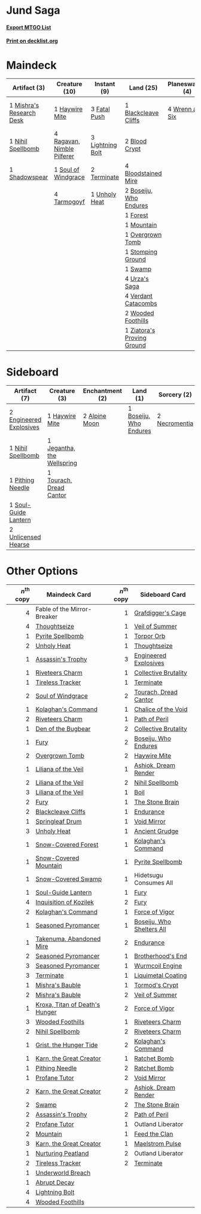 # Jund Saga

#### [Export MTGO List](../collection/Jund%20Saga/Jund%20Saga.txt)
#### [Print on decklist.org](http://decklist.org/?deckmain=1%09Blackcleave%20Cliffs%0A2%09Blood%20Crypt%0A4%09Bloodstained%20Mire%0A2%09Boseiju,%20Who%20Endures%0A3%09Fable%20of%20the%20Mirror-Breaker%0A3%09Fatal%20Push%0A1%09Forest%0A1%09Haywire%20Mite%0A3%09Inquisition%20of%20Kozilek%0A3%09Lightning%20Bolt%0A1%09Mishra's%20Research%20Desk%0A1%09Mountain%0A1%09Nihil%20Spellbomb%0A1%09Overgrown%20Tomb%0A4%09Ragavan,%20Nimble%20Pilferer%0A1%09Shadowspear%0A1%09Soul%20of%20Windgrace%0A1%09Stomping%20Ground%0A1%09Swamp%0A4%09Tarmogoyf%0A2%09Terminate%0A3%09Thoughtseize%0A1%09Unholy%20Heat%0A4%09Urza's%20Saga%0A4%09Verdant%20Catacombs%0A2%09Wooded%20Foothills%0A4%09Wrenn%20and%20Six%0A1%09Ziatora's%20Proving%20Ground&deckside=2%09Alpine%20Moon%0A1%09Boseiju,%20Who%20Endures%0A2%09Engineered%20Explosives%0A1%09Haywire%20Mite%0A1%09Jegantha,%20the%20Wellspring%0A2%09Necromentia%0A1%09Nihil%20Spellbomb%0A1%09Pithing%20Needle%0A1%09Soul-Guide%20Lantern%0A1%09Tourach,%20Dread%20Cantor%0A2%09Unlicensed%20Hearse)
# Maindeck

|                                           Artifact (3)                                            |                                            Creature (10)                                            |                                      Instant (9)                                       |                                              Land (25)                                              |                                     Planeswalker (4)                                     |                                            Sorcery (6)                                            |         Unknown (3)         |
|---------------------------------------------------------------------------------------------------|-----------------------------------------------------------------------------------------------------|----------------------------------------------------------------------------------------|-----------------------------------------------------------------------------------------------------|------------------------------------------------------------------------------------------|---------------------------------------------------------------------------------------------------|-----------------------------|
|1 [Mishra's Research Desk](http://gatherer.wizards.com/Pages/Card/Details.aspx?multiverseid=583747)|1 [Haywire Mite](http://gatherer.wizards.com/Pages/Card/Details.aspx?multiverseid=583782)            |3 [Fatal Push](http://gatherer.wizards.com/Pages/Card/Details.aspx?multiverseid=423724) |1 [Blackcleave Cliffs](http://gatherer.wizards.com/Pages/Card/Details.aspx?multiverseid=209401)      |4 [Wrenn and Six](http://gatherer.wizards.com/Pages/Card/Details.aspx?multiverseid=464166)|3 [Inquisition of Kozilek](http://gatherer.wizards.com/Pages/Card/Details.aspx?multiverseid=416897)|3 Fable of the Mirror-Breaker|
|1 [Nihil Spellbomb](http://gatherer.wizards.com/Pages/Card/Details.aspx?multiverseid=442215)       |4 [Ragavan, Nimble Pilferer](http://gatherer.wizards.com/Pages/Card/Details.aspx?multiverseid=522214)|3 [Lightning Bolt](http://gatherer.wizards.com/Pages/Card/Details.aspx?multiverseid=806)|2 [Blood Crypt](http://gatherer.wizards.com/Pages/Card/Details.aspx?multiverseid=97102)              |                                                                                          |3 [Thoughtseize](http://gatherer.wizards.com/Pages/Card/Details.aspx?multiverseid=438676)          |                             |
|1 [Shadowspear](http://gatherer.wizards.com/Pages/Card/Details.aspx?multiverseid=476487)           |1 [Soul of Windgrace](http://gatherer.wizards.com/Pages/Card/Details.aspx?multiverseid=574700)       |2 [Terminate](http://gatherer.wizards.com/Pages/Card/Details.aspx?multiverseid=176449)  |4 [Bloodstained Mire](http://gatherer.wizards.com/Pages/Card/Details.aspx?multiverseid=405094)       |                                                                                          |                                                                                                   |                             |
|                                                                                                   |4 [Tarmogoyf](http://gatherer.wizards.com/Pages/Card/Details.aspx?multiverseid=136142)               |1 [Unholy Heat](http://gatherer.wizards.com/Pages/Card/Details.aspx?multiverseid=522221)|2 [Boseiju, Who Endures](http://gatherer.wizards.com/Pages/Card/Details.aspx?multiverseid=548579)    |                                                                                          |                                                                                                   |                             |
|                                                                                                   |                                                                                                     |                                                                                        |1 [Forest](http://gatherer.wizards.com/Pages/Card/Details.aspx?multiverseid=439860)                  |                                                                                          |                                                                                                   |                             |
|                                                                                                   |                                                                                                     |                                                                                        |1 [Mountain](http://gatherer.wizards.com/Pages/Card/Details.aspx?multiverseid=439859)                |                                                                                          |                                                                                                   |                             |
|                                                                                                   |                                                                                                     |                                                                                        |1 [Overgrown Tomb](http://gatherer.wizards.com/Pages/Card/Details.aspx?multiverseid=405103)          |                                                                                          |                                                                                                   |                             |
|                                                                                                   |                                                                                                     |                                                                                        |1 [Stomping Ground](http://gatherer.wizards.com/Pages/Card/Details.aspx?multiverseid=405110)         |                                                                                          |                                                                                                   |                             |
|                                                                                                   |                                                                                                     |                                                                                        |1 [Swamp](http://gatherer.wizards.com/Pages/Card/Details.aspx?multiverseid=439858)                   |                                                                                          |                                                                                                   |                             |
|                                                                                                   |                                                                                                     |                                                                                        |4 [Urza's Saga](http://gatherer.wizards.com/Pages/Card/Details.aspx?multiverseid=522335)             |                                                                                          |                                                                                                   |                             |
|                                                                                                   |                                                                                                     |                                                                                        |4 [Verdant Catacombs](http://gatherer.wizards.com/Pages/Card/Details.aspx?multiverseid=405113)       |                                                                                          |                                                                                                   |                             |
|                                                                                                   |                                                                                                     |                                                                                        |2 [Wooded Foothills](http://gatherer.wizards.com/Pages/Card/Details.aspx?multiverseid=405116)        |                                                                                          |                                                                                                   |                             |
|                                                                                                   |                                                                                                     |                                                                                        |1 [Ziatora's Proving Ground](http://gatherer.wizards.com/Pages/Card/Details.aspx?multiverseid=555462)|                                                                                          |                                                                                                   |                             |


# Sideboard

|                                          Artifact (7)                                           |                                            Creature (3)                                             |                                    Enchantment (2)                                     |                                            Land (1)                                             |                                      Sorcery (2)                                       |
|-------------------------------------------------------------------------------------------------|-----------------------------------------------------------------------------------------------------|----------------------------------------------------------------------------------------|-------------------------------------------------------------------------------------------------|----------------------------------------------------------------------------------------|
|2 [Engineered Explosives](http://gatherer.wizards.com/Pages/Card/Details.aspx?multiverseid=50139)|1 [Haywire Mite](http://gatherer.wizards.com/Pages/Card/Details.aspx?multiverseid=583782)            |2 [Alpine Moon](http://gatherer.wizards.com/Pages/Card/Details.aspx?multiverseid=447264)|1 [Boseiju, Who Endures](http://gatherer.wizards.com/Pages/Card/Details.aspx?multiverseid=548579)|2 [Necromentia](http://gatherer.wizards.com/Pages/Card/Details.aspx?multiverseid=485439)|
|1 [Nihil Spellbomb](http://gatherer.wizards.com/Pages/Card/Details.aspx?multiverseid=442215)     |1 [Jegantha, the Wellspring](http://gatherer.wizards.com/Pages/Card/Details.aspx?multiverseid=479742)|                                                                                        |                                                                                                 |                                                                                        |
|1 [Pithing Needle](http://gatherer.wizards.com/Pages/Card/Details.aspx?multiverseid=129526)      |1 [Tourach, Dread Cantor](http://gatherer.wizards.com/Pages/Card/Details.aspx?multiverseid=522178)   |                                                                                        |                                                                                                 |                                                                                        |
|1 [Soul-Guide Lantern](http://gatherer.wizards.com/Pages/Card/Details.aspx?multiverseid=476488)  |                                                                                                     |                                                                                        |                                                                                                 |                                                                                        |
|2 [Unlicensed Hearse](http://gatherer.wizards.com/Pages/Card/Details.aspx?multiverseid=555447)   |                                                                                                     |                                                                                        |                                                                                                 |                                                                                        |


# Other Options

|*n*<sup>th</sup> copy|                                              Maindeck Card                                              |*n*<sup>th</sup> copy|                                          Sideboard Card                                           |
|--------------------:|---------------------------------------------------------------------------------------------------------|--------------------:|---------------------------------------------------------------------------------------------------|
|                    4|Fable of the Mirror-Breaker                                                                              |                    1|[Grafdigger's Cage](http://gatherer.wizards.com/Pages/Card/Details.aspx?multiverseid=278452)       |
|                    4|[Thoughtseize](http://gatherer.wizards.com/Pages/Card/Details.aspx?multiverseid=438676)                  |                    1|[Veil of Summer](http://gatherer.wizards.com/Pages/Card/Details.aspx?multiverseid=466952)          |
|                    1|[Pyrite Spellbomb](http://gatherer.wizards.com/Pages/Card/Details.aspx?multiverseid=442796)              |                    1|[Torpor Orb](http://gatherer.wizards.com/Pages/Card/Details.aspx?multiverseid=233069)              |
|                    2|[Unholy Heat](http://gatherer.wizards.com/Pages/Card/Details.aspx?multiverseid=522221)                   |                    1|[Thoughtseize](http://gatherer.wizards.com/Pages/Card/Details.aspx?multiverseid=438676)            |
|                    1|[Assassin's Trophy](http://gatherer.wizards.com/Pages/Card/Details.aspx?multiverseid=452902)             |                    3|[Engineered Explosives](http://gatherer.wizards.com/Pages/Card/Details.aspx?multiverseid=50139)    |
|                    1|[Riveteers Charm](http://gatherer.wizards.com/Pages/Card/Details.aspx?multiverseid=555418)               |                    1|[Collective Brutality](http://gatherer.wizards.com/Pages/Card/Details.aspx?multiverseid=414380)    |
|                    1|[Tireless Tracker](http://gatherer.wizards.com/Pages/Card/Details.aspx?multiverseid=409997)              |                    1|[Terminate](http://gatherer.wizards.com/Pages/Card/Details.aspx?multiverseid=176449)               |
|                    2|[Soul of Windgrace](http://gatherer.wizards.com/Pages/Card/Details.aspx?multiverseid=574700)             |                    2|[Tourach, Dread Cantor](http://gatherer.wizards.com/Pages/Card/Details.aspx?multiverseid=522178)   |
|                    1|[Kolaghan's Command](http://gatherer.wizards.com/Pages/Card/Details.aspx?multiverseid=394613)            |                    1|[Chalice of the Void](http://gatherer.wizards.com/Pages/Card/Details.aspx?multiverseid=442211)     |
|                    2|[Riveteers Charm](http://gatherer.wizards.com/Pages/Card/Details.aspx?multiverseid=555418)               |                    1|[Path of Peril](http://gatherer.wizards.com/Pages/Card/Details.aspx?multiverseid=540974)           |
|                    1|[Den of the Bugbear](http://gatherer.wizards.com/Pages/Card/Details.aspx?multiverseid=527541)            |                    2|[Collective Brutality](http://gatherer.wizards.com/Pages/Card/Details.aspx?multiverseid=414380)    |
|                    1|[Fury](http://gatherer.wizards.com/Pages/Card/Details.aspx?multiverseid=522202)                          |                    2|[Boseiju, Who Endures](http://gatherer.wizards.com/Pages/Card/Details.aspx?multiverseid=548579)    |
|                    2|[Overgrown Tomb](http://gatherer.wizards.com/Pages/Card/Details.aspx?multiverseid=405103)                |                    2|[Haywire Mite](http://gatherer.wizards.com/Pages/Card/Details.aspx?multiverseid=583782)            |
|                    1|[Liliana of the Veil](http://gatherer.wizards.com/Pages/Card/Details.aspx?multiverseid=235597)           |                    1|[Ashiok, Dream Render](http://gatherer.wizards.com/Pages/Card/Details.aspx?multiverseid=461155)    |
|                    2|[Liliana of the Veil](http://gatherer.wizards.com/Pages/Card/Details.aspx?multiverseid=235597)           |                    2|[Nihil Spellbomb](http://gatherer.wizards.com/Pages/Card/Details.aspx?multiverseid=442215)         |
|                    3|[Liliana of the Veil](http://gatherer.wizards.com/Pages/Card/Details.aspx?multiverseid=235597)           |                    1|[Boil](http://gatherer.wizards.com/Pages/Card/Details.aspx?multiverseid=14630)                     |
|                    2|[Fury](http://gatherer.wizards.com/Pages/Card/Details.aspx?multiverseid=522202)                          |                    1|[The Stone Brain](http://gatherer.wizards.com/Pages/Card/Details.aspx?multiverseid=583827)         |
|                    2|[Blackcleave Cliffs](http://gatherer.wizards.com/Pages/Card/Details.aspx?multiverseid=209401)            |                    1|[Endurance](http://gatherer.wizards.com/Pages/Card/Details.aspx?multiverseid=522233)               |
|                    1|[Springleaf Drum](http://gatherer.wizards.com/Pages/Card/Details.aspx?multiverseid=378534)               |                    1|[Void Mirror](http://gatherer.wizards.com/Pages/Card/Details.aspx?multiverseid=522318)             |
|                    3|[Unholy Heat](http://gatherer.wizards.com/Pages/Card/Details.aspx?multiverseid=522221)                   |                    1|[Ancient Grudge](http://gatherer.wizards.com/Pages/Card/Details.aspx?multiverseid=235600)          |
|                    1|[Snow-Covered Forest](http://gatherer.wizards.com/Pages/Card/Details.aspx?multiverseid=121192)           |                    1|[Kolaghan's Command](http://gatherer.wizards.com/Pages/Card/Details.aspx?multiverseid=394613)      |
|                    1|[Snow-Covered Mountain](http://gatherer.wizards.com/Pages/Card/Details.aspx?multiverseid=121233)         |                    1|[Pyrite Spellbomb](http://gatherer.wizards.com/Pages/Card/Details.aspx?multiverseid=442796)        |
|                    1|[Snow-Covered Swamp](http://gatherer.wizards.com/Pages/Card/Details.aspx?multiverseid=121256)            |                    1|Hidetsugu Consumes All                                                                             |
|                    1|[Soul-Guide Lantern](http://gatherer.wizards.com/Pages/Card/Details.aspx?multiverseid=476488)            |                    1|[Fury](http://gatherer.wizards.com/Pages/Card/Details.aspx?multiverseid=522202)                    |
|                    4|[Inquisition of Kozilek](http://gatherer.wizards.com/Pages/Card/Details.aspx?multiverseid=416897)        |                    2|[Fury](http://gatherer.wizards.com/Pages/Card/Details.aspx?multiverseid=522202)                    |
|                    2|[Kolaghan's Command](http://gatherer.wizards.com/Pages/Card/Details.aspx?multiverseid=394613)            |                    1|[Force of Vigor](http://gatherer.wizards.com/Pages/Card/Details.aspx?multiverseid=464113)          |
|                    1|[Seasoned Pyromancer](http://gatherer.wizards.com/Pages/Card/Details.aspx?multiverseid=464094)           |                    1|[Boseiju, Who Shelters All](http://gatherer.wizards.com/Pages/Card/Details.aspx?multiverseid=75305)|
|                    1|[Takenuma, Abandoned Mire](http://gatherer.wizards.com/Pages/Card/Details.aspx?multiverseid=548591)      |                    2|[Endurance](http://gatherer.wizards.com/Pages/Card/Details.aspx?multiverseid=522233)               |
|                    2|[Seasoned Pyromancer](http://gatherer.wizards.com/Pages/Card/Details.aspx?multiverseid=464094)           |                    1|[Brotherhood's End](http://gatherer.wizards.com/Pages/Card/Details.aspx?multiverseid=583713)       |
|                    3|[Seasoned Pyromancer](http://gatherer.wizards.com/Pages/Card/Details.aspx?multiverseid=464094)           |                    1|[Wurmcoil Engine](http://gatherer.wizards.com/Pages/Card/Details.aspx?multiverseid=389756)         |
|                    3|[Terminate](http://gatherer.wizards.com/Pages/Card/Details.aspx?multiverseid=176449)                     |                    1|[Liquimetal Coating](http://gatherer.wizards.com/Pages/Card/Details.aspx?multiverseid=389578)      |
|                    1|[Mishra's Bauble](http://gatherer.wizards.com/Pages/Card/Details.aspx?multiverseid=122122)               |                    1|[Tormod's Crypt](http://gatherer.wizards.com/Pages/Card/Details.aspx?multiverseid=389723)          |
|                    2|[Mishra's Bauble](http://gatherer.wizards.com/Pages/Card/Details.aspx?multiverseid=122122)               |                    2|[Veil of Summer](http://gatherer.wizards.com/Pages/Card/Details.aspx?multiverseid=466952)          |
|                    1|[Kroxa, Titan of Death's Hunger](http://gatherer.wizards.com/Pages/Card/Details.aspx?multiverseid=476472)|                    2|[Force of Vigor](http://gatherer.wizards.com/Pages/Card/Details.aspx?multiverseid=464113)          |
|                    3|[Wooded Foothills](http://gatherer.wizards.com/Pages/Card/Details.aspx?multiverseid=405116)              |                    1|[Riveteers Charm](http://gatherer.wizards.com/Pages/Card/Details.aspx?multiverseid=555418)         |
|                    2|[Nihil Spellbomb](http://gatherer.wizards.com/Pages/Card/Details.aspx?multiverseid=442215)               |                    2|[Riveteers Charm](http://gatherer.wizards.com/Pages/Card/Details.aspx?multiverseid=555418)         |
|                    1|[Grist, the Hunger Tide](http://gatherer.wizards.com/Pages/Card/Details.aspx?multiverseid=522278)        |                    2|[Kolaghan's Command](http://gatherer.wizards.com/Pages/Card/Details.aspx?multiverseid=394613)      |
|                    1|[Karn, the Great Creator](http://gatherer.wizards.com/Pages/Card/Details.aspx?multiverseid=460928)       |                    1|[Ratchet Bomb](http://gatherer.wizards.com/Pages/Card/Details.aspx?multiverseid=370623)            |
|                    1|[Pithing Needle](http://gatherer.wizards.com/Pages/Card/Details.aspx?multiverseid=129526)                |                    2|[Ratchet Bomb](http://gatherer.wizards.com/Pages/Card/Details.aspx?multiverseid=370623)            |
|                    1|[Profane Tutor](http://gatherer.wizards.com/Pages/Card/Details.aspx?multiverseid=522173)                 |                    2|[Void Mirror](http://gatherer.wizards.com/Pages/Card/Details.aspx?multiverseid=522318)             |
|                    2|[Karn, the Great Creator](http://gatherer.wizards.com/Pages/Card/Details.aspx?multiverseid=460928)       |                    2|[Ashiok, Dream Render](http://gatherer.wizards.com/Pages/Card/Details.aspx?multiverseid=461155)    |
|                    2|[Swamp](http://gatherer.wizards.com/Pages/Card/Details.aspx?multiverseid=439858)                         |                    2|[The Stone Brain](http://gatherer.wizards.com/Pages/Card/Details.aspx?multiverseid=583827)         |
|                    2|[Assassin's Trophy](http://gatherer.wizards.com/Pages/Card/Details.aspx?multiverseid=452902)             |                    2|[Path of Peril](http://gatherer.wizards.com/Pages/Card/Details.aspx?multiverseid=540974)           |
|                    2|[Profane Tutor](http://gatherer.wizards.com/Pages/Card/Details.aspx?multiverseid=522173)                 |                    1|Outland Liberator                                                                                  |
|                    2|[Mountain](http://gatherer.wizards.com/Pages/Card/Details.aspx?multiverseid=439859)                      |                    1|[Feed the Clan](http://gatherer.wizards.com/Pages/Card/Details.aspx?multiverseid=386535)           |
|                    3|[Karn, the Great Creator](http://gatherer.wizards.com/Pages/Card/Details.aspx?multiverseid=460928)       |                    1|[Maelstrom Pulse](http://gatherer.wizards.com/Pages/Card/Details.aspx?multiverseid=180613)         |
|                    1|[Nurturing Peatland](http://gatherer.wizards.com/Pages/Card/Details.aspx?multiverseid=464192)            |                    2|Outland Liberator                                                                                  |
|                    2|[Tireless Tracker](http://gatherer.wizards.com/Pages/Card/Details.aspx?multiverseid=409997)              |                    2|[Terminate](http://gatherer.wizards.com/Pages/Card/Details.aspx?multiverseid=176449)               |
|                    1|[Underworld Breach](http://gatherer.wizards.com/Pages/Card/Details.aspx?multiverseid=476412)             |                     |                                                                                                   |
|                    1|[Abrupt Decay](http://gatherer.wizards.com/Pages/Card/Details.aspx?multiverseid=456061)                  |                     |                                                                                                   |
|                    4|[Lightning Bolt](http://gatherer.wizards.com/Pages/Card/Details.aspx?multiverseid=806)                   |                     |                                                                                                   |
|                    4|[Wooded Foothills](http://gatherer.wizards.com/Pages/Card/Details.aspx?multiverseid=405116)              |                     |                                                                                                   |

